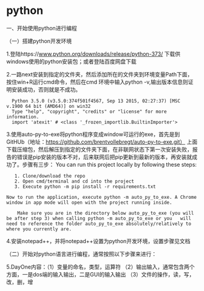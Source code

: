 # python
一、开始使用python进行编程

（一）搭建python开发环境

1.登陆https://www.python.org/downloads/release/python-373/ 下载供windows使用的python安装包；或者登陆百度网盘下载

2.一路next安装到指定的文件夹，然后添加所在的文件夹到环境变量Path下面，按住win+R运行cmd命令，然后在cmd 环境中输入python -v,输出版本信息则证明安装成功，否则就是不成功。

      Python 3.5.0 (v3.5.0:374f501f4567, Sep 13 2015, 02:27:37) [MSC v.1900 64 bit (AMD64)] on win32
      Type "help", "copyright", "credits" or "license" for more information.
      import 'atexit' # <class '_frozen_importlib.BuiltinImporter'>
3.使用auto-py-to-exe将python程序变成window可运行的exe，首先是到GitHUb（地址：https://github.com/brentvollebregt/auto-py-to-exe.git） 上面下载压缩包，然后解压到指定的文件夹下面，在非联网状态下第一次安装失败，报告的错误是pip安装的版本不对，后来联网后把pip更新到最新的版本，再安装就成功了。步骤有三步：
    You can run this project locally by following these steps:
    
       1. Clone/download the repo
       2. Open cmd/terminal and cd into the project
       3. Execute python -m pip install -r requirements.txt
    
    Now to run the application, execute python -m auto_py_to_exe. A Chrome window in app mode will open with the project running inside.

        Make sure you are in the directory below auto_py_to_exe (you will be after step 3) when calling python -m auto_py_to_exe or you   will   need to reference the folder auto_py_to_exe absolutely/relatively to where you currently are.
 4.安装notepad++，并将notepad++设置为python开发环境，设置步骤见文档

（二）开始对python语言进行编程，通常按照以下步骤来进行：

 5.DayOne内容：（1）变量的命名，类型，运算符
               （2）输出输入，通常包含两个方面，一是dos端的输入输出，二是GUI的输入输出
                （3）文件的操作，读，写，改，删，增
